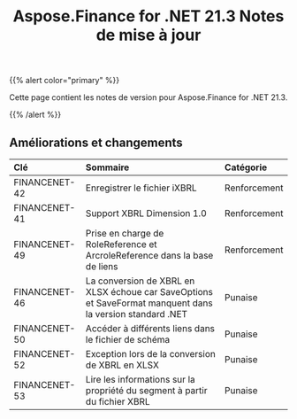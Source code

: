 ﻿---
title: Aspose.Finance for .NET 21.3 Notes de mise à jour
type: docs
weight: 70
url: /fr/net/aspose-finance-for-net-21-3-release-notes/
---
{{% alert color="primary" %}}

Cette page contient les notes de version pour Aspose.Finance for .NET 21.3.

{{% /alert %}}

## **Améliorations et changements**

|**Clé**|**Sommaire**|**Catégorie**|
|:- |:- |:- |
|FINANCENET-42|Enregistrer le fichier iXBRL|Renforcement|
|FINANCENET-41|Support XBRL Dimension 1.0|Renforcement|
|FINANCENET-49|Prise en charge de RoleReference et ArcroleReference dans la base de liens|Renforcement|
|FINANCENET-46|La conversion de XBRL en XLSX échoue car SaveOptions et SaveFormat manquent dans la version standard .NET|Punaise|
|FINANCENET-50|Accéder à différents liens dans le fichier de schéma|Punaise|
|FINANCENET-52|Exception lors de la conversion de XBRL en XLSX|Punaise|
|FINANCENET-53|Lire les informations sur la propriété du segment à partir du fichier XBRL|Punaise|
